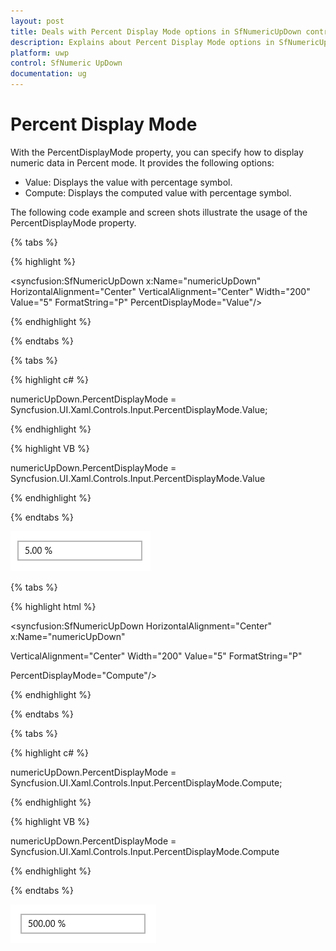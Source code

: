 ```yaml
---
layout: post
title: Deals with Percent Display Mode options in SfNumericUpDown control 
description: Explains about Percent Display Mode options in SfNumericUpDown control 
platform: uwp
control: SfNumeric UpDown
documentation: ug
---
```


# Percent Display Mode

With the PercentDisplayMode property, you can specify how to display numeric data in Percent mode. It provides the following options:

* Value: Displays the value with percentage symbol.
* Compute: Displays the computed value with percentage symbol.



The following code example and screen shots illustrate the usage of the PercentDisplayMode property.

{% tabs %}

{% highlight  %}

<Grid Background="{StaticResource ApplicationPageBackgroundThemeBrush}">

<syncfusion:SfNumericUpDown x:Name="numericUpDown" HorizontalAlignment="Center" VerticalAlignment="Center" Width="200" Value="5" FormatString="P" PercentDisplayMode="Value"/>

</Grid>

{% endhighlight %}

{% endtabs %}

{% tabs %}

{% highlight c# %}

numericUpDown.PercentDisplayMode = Syncfusion.UI.Xaml.Controls.Input.PercentDisplayMode.Value;

{% endhighlight %}

{% highlight VB %}

 numericUpDown.PercentDisplayMode = Syncfusion.UI.Xaml.Controls.Input.PercentDisplayMode.Value

{% endhighlight %}

{% endtabs %}

![](Concepts_images/Concepts_img8.png)

{% tabs %}

{% highlight html %}

<Grid Background="{StaticResource ApplicationPageBackgroundThemeBrush}">

<syncfusion:SfNumericUpDown HorizontalAlignment="Center" x:Name="numericUpDown"

VerticalAlignment="Center" Width="200" Value="5" FormatString="P"

PercentDisplayMode="Compute"/>

</Grid>

{% endhighlight %}

{% endtabs %}

{% tabs %}

{% highlight c# %}

numericUpDown.PercentDisplayMode = Syncfusion.UI.Xaml.Controls.Input.PercentDisplayMode.Compute;

{% endhighlight %}

{% highlight VB %}

 numericUpDown.PercentDisplayMode = Syncfusion.UI.Xaml.Controls.Input.PercentDisplayMode.Compute

{% endhighlight %}

{% endtabs %}

![](Concepts_images/Concepts_img9.png)